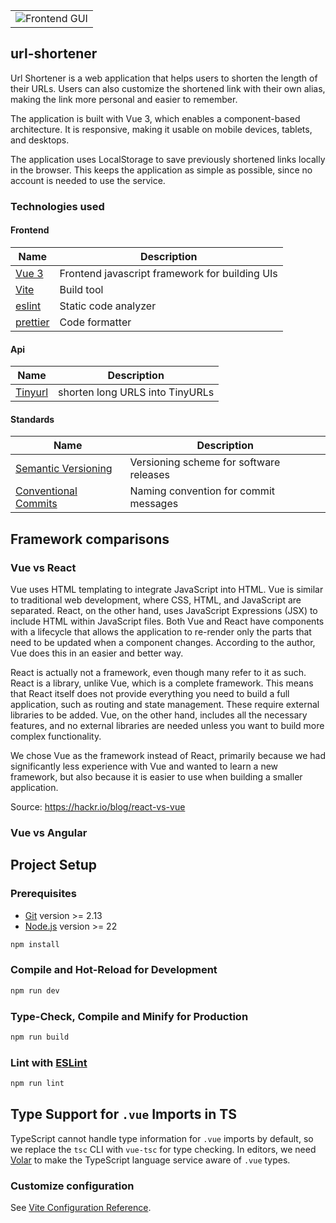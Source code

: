 <div align="center">
  <table>
    <tr>
      <td>
        <img alt="Frontend GUI" src="insert image here">
      </td>
    </tr>
  </table>
</div>

## url-shortener 
Url Shortener is a web application that helps users to shorten the length of their URLs.
Users can also customize the shortened link with their own alias, making the link more personal and easier to remember.

The application is built with Vue 3, which enables a component-based architecture. It is responsive, making it usable on mobile devices, tablets, and desktops.

The application uses LocalStorage to save previously shortened links locally in the browser. This keeps the application as simple as possible, since no account is needed to use the service.

### Technologies used

#### Frontend

| Name                                                  | Description                                        |
|-------------------------------------------------------|----------------------------------------------------|
| [Vue 3](https://vuejs.org/)                           | Frontend javascript framework for building UIs     |
| [Vite](https://vite.dev/)                             | Build tool                                         |
| [eslint](https://eslint.org/)                         | Static code analyzer                               |
| [prettier](https://prettier.io/)                      | Code formatter                                     |

#### Api

| Name                                                  | Description                                        |
|-------------------------------------------------------|----------------------------------------------------|
| [Tinyurl](https://tinyurl.com/app/dev)                | shorten long URLS into TinyURLs                    |

#### Standards 

| Name                                                  | Description                                        |
|-------------------------------------------------------|----------------------------------------------------|
| [Semantic Versioning](https://semver.org/)            | Versioning scheme for software releases            |
| [Conventional Commits](https://tinyurl.com/cchellyeah)| Naming convention for commit messages              |


## Framework comparisons 
### Vue vs React

Vue uses HTML templating to integrate JavaScript into HTML. Vue is similar to traditional web development, where CSS, HTML, and JavaScript are separated. React, on the other hand, uses JavaScript Expressions (JSX) to include HTML within JavaScript files. Both Vue and React have components with a lifecycle that allows the application to re-render only the parts that need to be updated when a component changes. According to the author, Vue does this in an easier and better way.

React is actually not a framework, even though many refer to it as such. React is a library, unlike Vue, which is a complete framework. This means that React itself does not provide everything you need to build a full application, such as routing and state management. These require external libraries to be added. Vue, on the other hand, includes all the necessary features, and no external libraries are needed unless you want to build more complex functionality.

We chose Vue as the framework instead of React, primarily because we had significantly less experience with Vue and wanted to learn a new framework, but also because it is easier to use when building a smaller application.

Source: https://hackr.io/blog/react-vs-vue

### Vue vs Angular


## Project Setup

### Prerequisites
* [Git](https://git-scm.com) version >= 2.13
* [Node.js](https://nodejs.org) version >= 22

```sh
npm install
```

### Compile and Hot-Reload for Development

```sh
npm run dev
```

### Type-Check, Compile and Minify for Production

```sh
npm run build
```

### Lint with [ESLint](https://eslint.org/)

```sh
npm run lint
```

## Type Support for `.vue` Imports in TS

TypeScript cannot handle type information for `.vue` imports by default, so we replace the `tsc` CLI with `vue-tsc` for type checking. In editors, we need [Volar](https://marketplace.visualstudio.com/items?itemName=Vue.volar) to make the TypeScript language service aware of `.vue` types.

### Customize configuration

See [Vite Configuration Reference](https://vite.dev/config/).



